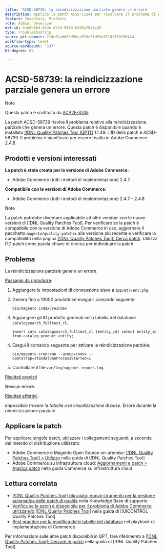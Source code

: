 ```yaml
---
title: 'ACSD-58739: la reindicizzazione parziale genera un errore'
description: Applica la patch ACSD-55241 per risolvere il problema di Adobe Commerce che genera un errore a causa della reindicizzazione parziale.
feature: Inventory, Products
role: Admin, Developer
exl-id: b4e6b8b4-43de-4434-94fb-6269a75e1c28
type: Troubleshooting
source-git-commit: 7fdb02a6d89d50ea593c5fd99d78101f89198424
workflow-type: tm+mt
source-wordcount: '337'
ht-degree: 0%

---
```


# ACSD-58739: la reindicizzazione parziale genera un errore

>[!NOTE]
>
>Questa patch è sostituita da [ACP2E-3705](/help/tools/quality-patches-tool/patches-available-in-qpt/v1-1-61/acp2e-3705-fixes-an-issue-where-the-indexer.md).

La patch ACSD-58739 risolve il problema relativo alla reindicizzazione parziale che genera un errore. Questa patch è disponibile quando è installato [[!DNL Quality Patches Tool (QPT)]](https://experienceleague.adobe.com/en/docs/commerce-operations/tools/quality-patches-tool/quality-patches-tool-to-self-serve-quality-patches) 1.1.49. L’ID della patch è ACSD-58739. Il problema è pianificato per essere risolto in Adobe Commerce 2.4.8.

## Prodotti e versioni interessati

**La patch è stata creata per la versione di Adobe Commerce:**

* Adobe Commerce (tutti i metodi di implementazione) 2.4.7

**Compatibile con le versioni di Adobe Commerce:**

* Adobe Commerce (tutti i metodi di implementazione) 2.4.7 - 2.4.8

>[!NOTE]
>
>La patch potrebbe diventare applicabile ad altre versioni con le nuove versioni di [!DNL Quality Patches Tool]. Per verificare se la patch è compatibile con la versione di Adobe Commerce in uso, aggiornare il pacchetto `magento/quality-patches` alla versione più recente e verificare la compatibilità nella pagina [[!DNL Quality Patches Tool]: Cerca patch](https://experienceleague.adobe.com/tools/commerce-quality-patches/index.html). Utilizza l’ID patch come parola chiave di ricerca per individuare la patch.

## Problema

La reindicizzazione parziale genera un errore.

<u>Passaggi da riprodurre</u>:

1. Aggiungere le impostazioni di connessione slave a `app/etc/env.php`.
1. Genera fino a 10000 prodotti ed esegui il comando seguente:

   ```
   bin/magento index:reindex
   ```

1. Aggiungere gli ID prodotto generati nella tabella del database `catalogsearch_fulltext_cl`.

   ```
   insert into catalogsearch_fulltext_cl (entity_id) select entity_id from catalog_product_entity;
   ```

1. Esegui il comando seguente per attivare la reindicizzazione parziale:

   ```
   bin/magento cron:run --group=index --bootstrap=standaloneProcessStarted=1 
   ```

1. Controllare il file `var/log/support_report.log`.

<u>Risultati previsti</u>

Nessun errore.

<u>Risultati effettivi</u>:

*Impossibile trovare la tabella o la visualizzazione di base*. Errore durante la reindicizzazione parziale.

## Applicare la patch

Per applicare singole patch, utilizzare i collegamenti seguenti, a seconda del metodo di distribuzione utilizzato:

* Adobe Commerce o Magento Open Source on-premise: [[!DNL Quality Patches Tool] > Utilizzo](/help/tools/quality-patches-tool/usage.md) nella guida di [!DNL Quality Patches Tool]
* Adobe Commerce su infrastruttura cloud: [Aggiornamenti e patch > Applica patch](https://experienceleague.adobe.com/docs/commerce-cloud-service/user-guide/develop/upgrade/apply-patches.html) nella guida Commerce su infrastruttura cloud

## Lettura correlata

* [[!DNL Quality Patches Tool] rilasciato: nuovo strumento per la gestione automatica delle patch di qualità](https://experienceleague.adobe.com/en/docs/commerce-operations/tools/quality-patches-tool/quality-patches-tool-to-self-serve-quality-patches) nella Knowledge Base di supporto
* [Verifica se la patch è disponibile per il problema di Adobe Commerce utilizzando  [!DNL Quality Patches Tool]](/help/tools/quality-patches-tool/patches-available-in-qpt/check-patch-for-magento-issue-with-magento-quality-patches.md) nella guida di [!UICONTROL Quality Patches Tool]
* [Best practice per la modifica delle tabelle del database](https://experienceleague.adobe.com/en/docs/commerce-operations/implementation-playbook/best-practices/development/modifying-core-and-third-party-tables#why-adobe-recommends-avoiding-modifications) nel playbook di implementazione di Commerce

Per informazioni sulle altre patch disponibili in QPT, fare riferimento a [[!DNL Quality Patches Tool]: Cercare le patch](https://experienceleague.adobe.com/tools/commerce-quality-patches/index.html) nella guida di [!DNL Quality Patches Tool].
